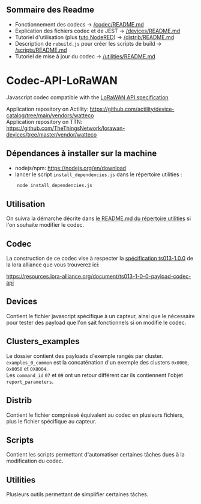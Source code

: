 ## Sommaire des Readme
 - Fonctionnement des codecs → [/codec/README.md](/codec/README.md)
 - Explication des fichiers codec et de JEST → [/devices/README.md](/devices/README.md)
 - Tutoriel d'utilisation (plus [tuto NodeRED](/distrib/README.md#utilisation-de-lapi-codec-watteco-avec-nodered-130)) → [/distrib/README.md](/distrib/README.md#français)
 - Description de `rebuild.js` pour créer les scripts de build → [/scripts/README.md](/scripts/README.md)
 - Tutoriel de mise à jour du codec → [/utilities/README.md](/utilities/README.md)

# Codec-API-LoRaWAN
Javascript codec compatible with the [LoRaWAN API specification](https://resources.lora-alliance.org/home/ts013-1-0-0-payload-codec-api)

Application repository on Actility: https://github.com/actility/device-catalog/tree/main/vendors/watteco  
Application repository on TTN: https://github.com/TheThingsNetwork/lorawan-devices/tree/master/vendor/watteco

## Dépendances à installer sur la machine

- nodejs/npm: https://nodejs.org/en/download
- lancer le script `install_dependencies.js` dans le répertoire utilities : 

```bash
    node install_dependencies.js
```

## Utilisation

On suivra la démarche décrite dans [le README.md du répertoire utilities](/utilities/README.md) si l'on souhaite modifier le codec.

## Codec

La construction de ce codec vise à respecter la [spécification ts013-1.0.0](https://resources.lora-alliance.org/home/ts013-1-0-0-payload-codec-api) de la lora alliance que vous trouverez ici:  

https://resources.lora-alliance.org/document/ts013-1-0-0-payload-codec-api  

## Devices

Contient le fichier javascript spécifique à un capteur, ainsi que le nécessaire pour tester des payload que l'on sait fonctionnels si on modifie le codec.  

## Clusters_examples

Le dossier contient des payloads d'exemple rangés par cluster.  
`examples_0_common` est la concaténation d'un exemple des clusters `0x0000`, `0x0050` et `0X8004`.  
Les `command_id` `07` et `09` ont un retour différent car ils contiennent l'objet `report_parameters`.  

## Distrib

Contient le fichier compréssé équivalent au codec en plusieurs fichiers, plus le fichier spécifique au capteur.  

## Scripts

Contient les scripts permettant d'automatiser certaines tâches dues à la modification du codec.  

## Utilities

Plusieurs outils permettant de simplifier certaines tâches.  
